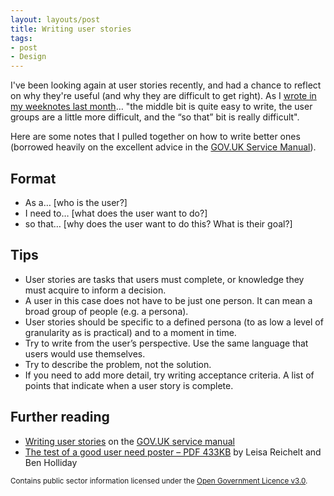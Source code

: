```yaml
---
layout: layouts/post
title: Writing user stories
tags:
- post
- Design
---
```


I've been looking again at user stories recently, and had a chance to reflect on why they're useful (and why they are difficult to get right). As I [wrote in my weeknotes last month](/blog/weeknotes-series-03-episode-05/)… "the middle bit is quite easy to write, the user groups are a little more difficult, and the “so that” bit is really difficult".

Here are some notes that I pulled together on how to write better ones (borrowed heavily on the excellent advice in the [GOV.UK Service Manual](https://www.gov.uk/service-manual)).

## Format
- As a… [who is the user?]
- I need to… [what does the user want to do?]
- so that… [why does the user want to do this? What is their goal?]

## Tips
- User stories are tasks that users must complete, or knowledge they must acquire to inform a decision.
- A user in this case does not have to be just one person. It can mean a broad group of people (e.g. a persona).
- User stories should be specific to a defined persona (to as low a level of granularity as is practical) and to a moment in time.
- Try to write from the user’s perspective. Use the same language that users would use themselves.
- Try to describe the problem, not the solution.
- If you need to add more detail, try writing acceptance criteria. A list of points that indicate when a user story is complete.

## Further reading
- [Writing user stories](https://www.gov.uk/service-manual/agile-delivery/writing-user-stories) on the [GOV.UK service manual](https://www.gov.uk/service-manual)
- [The test of a good user need poster – PDF 433KB](http://www.hollidazed.co.uk/wp-content/uploads/artwork/the-test-of-a-good-user-need.pdf) by Leisa Reichelt and Ben Holliday

<small>Contains public sector information licensed under the <a href="https://www.nationalarchives.gov.uk/doc/open-government-licence/version/3/">Open Government Licence v3.0</a>.</small>
